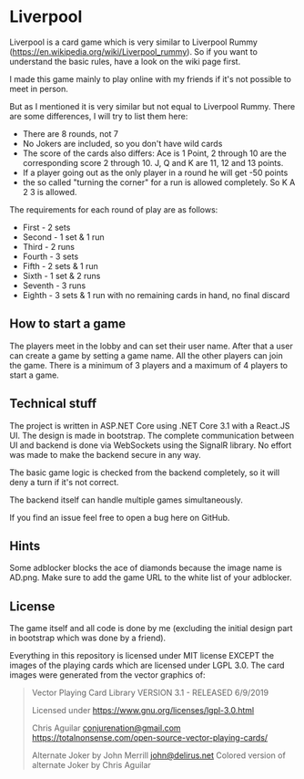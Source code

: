 # Liverpool

Liverpool is a card game which is very similar to Liverpool Rummy (https://en.wikipedia.org/wiki/Liverpool_rummy). So if you want to understand the basic rules, have a look on the wiki page first.

I made this game mainly to play online with my friends if it's not possible to meet in person.

But as I mentioned it is very similar but not equal to Liverpool Rummy. There are some differences, I will try to list them here:

* There are 8 rounds, not 7
* No Jokers are included, so you don't have wild cards
* The score of the cards also differs: Ace is 1 Point, 2 through 10 are the corresponding score 2 through 10. J, Q and K are 11, 12 and 13 points. 
* If a player going out as the only player in a round he will get -50 points
* the so called "turning the corner" for a run is allowed completely. So K A 2 3 is allowed.

The requirements for each round of play are as follows:

* First - 2 sets
* Second - 1 set & 1 run
* Third - 2 runs
* Fourth - 3 sets
* Fifth - 2 sets & 1 run
* Sixth - 1 set & 2 runs
* Seventh - 3 runs
* Eighth - 3 sets & 1 run with no remaining cards in hand, no final discard

## How to start a game
The players meet in the lobby and can set their user name. After that a user can create a game by setting a game name. All the other players can join the game. There is a minimum of 3 players and a maximum of 4 players to start a game.

## Technical stuff
The project is written in ASP.NET Core using .NET Core 3.1 with a React.JS UI. The design is made in bootstrap. The complete communication between UI and backend is done via WebSockets using the SignalR library. No effort was made to make the backend secure in any way.

The basic game logic is checked from the backend completely, so it will deny a turn if it's not correct.

The backend itself can handle multiple games simultaneously.

If you find an issue feel free to open a bug here on GitHub. 

## Hints
Some adblocker blocks the ace of diamonds because the image name is AD.png. Make sure to add the game URL to the white list of your adblocker.

## License
The game itself and all code is done by me (excluding the initial design part in bootstrap which was done by a friend). 

Everything in this repository is licensed under MIT license EXCEPT the images of the playing cards which are licensed under LGPL 3.0. The card images were generated from the vector graphics of:

> Vector Playing Card Library 
> VERSION 3.1 - RELEASED 6/9/2019
>
> Licensed under https://www.gnu.org/licenses/lgpl-3.0.html
>
> Chris Aguilar 
> conjurenation@gmail.com         
> https://totalnonsense.com/open-source-vector-playing-cards/
>
> Alternate Joker by John Merrill
> john@delirus.net
> Colored version of alternate Joker by Chris Aguilar